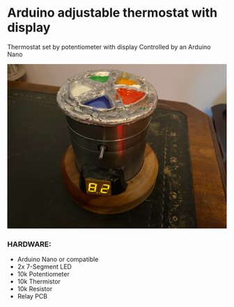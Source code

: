 # Arduino adjustable thermostat with display
Thermostat set by potentiometer with display
Controlled by an Arduino Nano

![Installed thermostat](gfx/installed-thermostat.png)

### HARDWARE:

- Arduino Nano or compatible
- 2x 7-Segment LED
- 10k Potentiometer
- 10k Thermistor
- 10k Resistor
- Relay PCB
